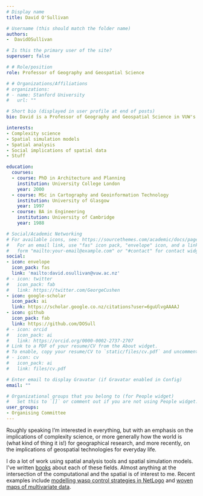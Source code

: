 ```yaml
---
# Display name
title: David O'Sullivan

# Username (this should match the folder name)
authors:
-  DavidOSullivan

# Is this the primary user of the site?
superuser: false

# # Role/position
role: Professor of Geography and Geospatial Science

# # Organizations/Affiliations
# organizations:
# - name: Stanford University
#   url: ""

# Short bio (displayed in user profile at end of posts)
bio: David is a Professor of Geography and Geospatial Science in VUW's School of Geography, Environment and Earth Sciences

interests:
- Complexity science
- Spatial simulation models
- Spatial analysis
- Social implications of spatial data
- Stuff

education:
  courses:
  - course: PhD in Architecture and Planning
    institution: University College London
    year: 2000
  - course: MSc in Cartography and Geoinformation Technology
    institution: University of Glasgow
    year: 1997
  - course: BA in Engineering
    institution: University of Cambridge
    year: 1988

# Social/Academic Networking
# For available icons, see: https://sourcethemes.com/academic/docs/page-builder/#icons
#   For an email link, use "fas" icon pack, "envelope" icon, and a link in the
#   form "mailto:your-email@example.com" or "#contact" for contact widget.
social:
- icon: envelope
  icon_pack: fas
  link: 'mailto:david.osullivan@vuw.ac.nz'
# - icon: twitter
#   icon_pack: fab
#   link: https://twitter.com/GeorgeCushen
- icon: google-scholar
  icon_pack: ai
  link: https://scholar.google.co.nz/citations?user=6guUlvgAAAAJ
- icon: github
  icon_pack: fab
  link: https://github.com/DOSull
# - icon: orcid
#   icon_pack: ai
#   link: https://orcid.org/0000-0002-2737-2707
# Link to a PDF of your resume/CV from the About widget.
# To enable, copy your resume/CV to `static/files/cv.pdf` and uncomment the lines below.
# - icon: cv
#   icon_pack: ai
#   link: files/cv.pdf

# Enter email to display Gravatar (if Gravatar enabled in Config)
email: ""

# Organizational groups that you belong to (for People widget)
#   Set this to `[]` or comment out if you are not using People widget.
user_groups:
- Organising Committee
---
```

Roughly speaking I’m interested in everything, but with an emphasis on the implications of complexity science, or more generally how the world is (what kind of thing it is!) for geographical research, and more recently, on the implications of geospatial technologies for everyday life. 

I do a lot of work using spatial analysis tools and spatial simulation models. I've written [books](https://dosull.github.io/books.html) about each of these fields. Almost anything at the intersection of the computational and the spatial is of interest to me. Recent examples include [modelling wasp control strategies in NetLogo](https://github.com/DOSull/wasps) and [woven maps of multivariate data](https://dosull.github.io/weaving-space/NZCS-Nov-2021/make-weave-map.html).

